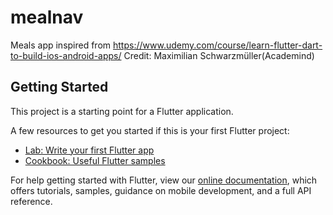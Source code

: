 # mealnav

Meals app inspired from
https://www.udemy.com/course/learn-flutter-dart-to-build-ios-android-apps/
Credit: Maximilian Schwarzmüller(Academind)

## Getting Started

This project is a starting point for a Flutter application.

A few resources to get you started if this is your first Flutter project:

- [Lab: Write your first Flutter app](https://flutter.dev/docs/get-started/codelab)
- [Cookbook: Useful Flutter samples](https://flutter.dev/docs/cookbook)

For help getting started with Flutter, view our
[online documentation](https://flutter.dev/docs), which offers tutorials,
samples, guidance on mobile development, and a full API reference.
